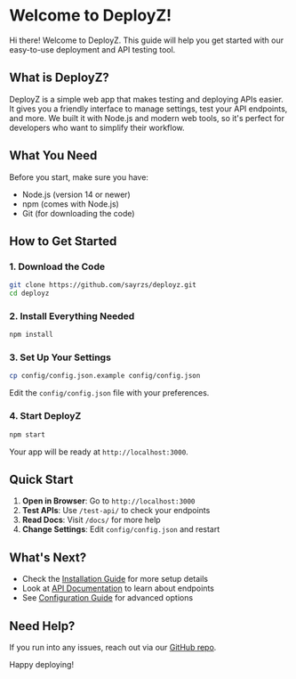 # Welcome to DeployZ!

Hi there! Welcome to DeployZ. This guide will help you get started with our easy-to-use deployment and API testing tool.

## What is DeployZ?

DeployZ is a simple web app that makes testing and deploying APIs easier. It gives you a friendly interface to manage settings, test your API endpoints, and more. We built it with Node.js and modern web tools, so it's perfect for developers who want to simplify their workflow.

## What You Need

Before you start, make sure you have:

- Node.js (version 14 or newer)
- npm (comes with Node.js)
- Git (for downloading the code)

## How to Get Started

### 1. Download the Code

```bash
git clone https://github.com/sayrzs/deployz.git
cd deployz
```

### 2. Install Everything Needed

```bash
npm install
```

### 3. Set Up Your Settings

```bash
cp config/config.json.example config/config.json
```

Edit the `config/config.json` file with your preferences.

### 4. Start DeployZ

```bash
npm start
```

Your app will be ready at `http://localhost:3000`.

## Quick Start

1. **Open in Browser**: Go to `http://localhost:3000`
2. **Test APIs**: Use `/test-api/` to check your endpoints
3. **Read Docs**: Visit `/docs/` for more help
4. **Change Settings**: Edit `config/config.json` and restart

## What's Next?

- Check the [Installation Guide](#installation) for more setup details
- Look at [API Documentation](#api) to learn about endpoints
- See [Configuration Guide](#config) for advanced options

## Need Help?

If you run into any issues, reach out via our [GitHub repo](https://github.com/sayrzs/deployz).

Happy deploying!